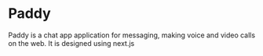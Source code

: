 # Paddy
Paddy is a chat app application for messaging, making voice and video calls on the web. It is designed using next.js
